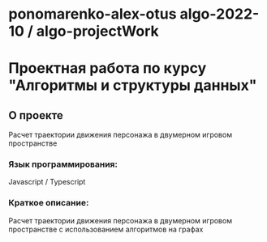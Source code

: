 # ponomarenko-alex-otus algo-2022-10 / algo-projectWork
<h1>Проектная работа по курсу "Алгоритмы и структуры данных"</h1>


<h2>О проекте</h2>
Расчет траектории движения персонажа в двумерном игровом пространстве


### Язык программирования: 
Javascript / Typescript


### Краткое описание:
Расчет траектории движения персонажа в двумерном игровом пространстве с использованием алгоритмов на графах


